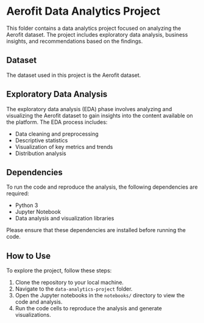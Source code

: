 # Aerofit Data Analytics Project

This folder contains a data analytics project focused on analyzing the Aerofit dataset. The project includes exploratory data analysis, business insights, and recommendations based on the findings.

## Dataset

The dataset used in this project is the Aerofit dataset.

## Exploratory Data Analysis

The exploratory data analysis (EDA) phase involves analyzing and visualizing the Aerofit dataset to gain insights into the content available on the platform. The EDA process includes:

- Data cleaning and preprocessing
- Descriptive statistics
- Visualization of key metrics and trends
- Distribution analysis

## Dependencies

To run the code and reproduce the analysis, the following dependencies are required:

- Python 3
- Jupyter Notebook
- Data analysis and visualization libraries

Please ensure that these dependencies are installed before running the code.

## How to Use

To explore the project, follow these steps:

1. Clone the repository to your local machine.
2. Navigate to the `data-analytics-project` folder.
3. Open the Jupyter notebooks in the `notebooks/` directory to view the code and analysis.
4. Run the code cells to reproduce the analysis and generate visualizations.
